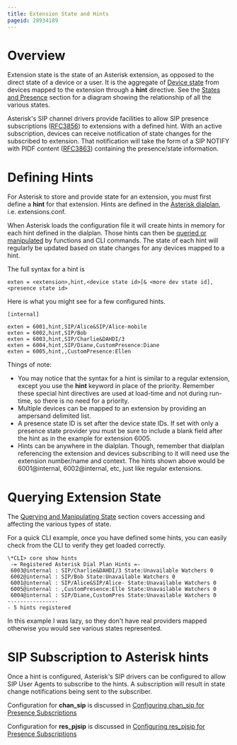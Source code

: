 ```yaml
---
title: Extension State and Hints
pageid: 28934189
---
```


Overview
========

Extension state is the state of an Asterisk extension, as opposed to the direct state of a device or a user. It is the aggregate of [Device state](/Fundamentals/Key-Concepts/States-and-Presence/Device-State) from devices mapped to the extension through a **hint** directive. See the [States and Presence](/Fundamentals/Key-Concepts/States-and-Presence) section for a diagram showing the relationship of all the various states.

Asterisk's SIP channel drivers provide facilities to allow SIP presence subscriptions ([RFC3856](http://www.ietf.org/rfc/rfc3856.txt)) to extensions with a defined hint. With an active subscription, devices can receive notification of state changes for the subscribed to extension. That notification will take the form of a SIP NOTIFY with PIDF content ([RFC3863](http://www.ietf.org/rfc/rfc3863.txt)) containing the presence/state information.

Defining Hints
==============

For Asterisk to store and provide state for an extension, you must first define a **hint** for that extension. Hints are defined in the [Asterisk dialplan](/Configuration/Dialplan), i.e. extensions.conf.

When Asterisk loads the configuration file it will create hints in memory for each hint defined in the dialplan. Those hints can then be [queried or manipulated](/Fundamentals/Key-Concepts/States-and-Presence/Querying-and-Manipulating-State) by functions and CLI commands. The state of each hint will regularly be updated based on state changes for any devices mapped to a hint.

The full syntax for a hint is

```
exten = <extension>,hint,<device state id>[& <more dev state id],<presence state id>

```

Here is what you might see for a few configured hints.

```
[internal]

exten = 6001,hint,SIP/Alice&SIP/Alice-mobile
exten = 6002,hint,SIP/Bob
exten = 6003,hint,SIP/Charlie&DAHDI/3
exten = 6004,hint,SIP/Diane,CustomPresence:Diane
exten = 6005,hint,,CustomPresence:Ellen

```

Things of note:

* You may notice that the syntax for a hint is similar to a regular extension, except you use the **hint** keyword in place of the priority. Remember these special hint directives are used at load-time and not during run-time, so there is no need for a priority.
* Multiple devices can be mapped to an extension by providing an ampersand delimited list.
* A presence state ID is set after the device state IDs. If set with only a presence state provider you must be sure to include a blank field after the hint as in the example for extension 6005.
* Hints can be anywhere in the dialplan. Though, remember that dialplan referencing the extension and devices subscribing to it will need use the extension number/name and context. The hints shown above would be 6001@internal, 6002@internal, etc, just like regular extensions.

Querying Extension State
========================

The [Querying and Manipulating State](/Fundamentals/Key-Concepts/States-and-Presence/Querying-and-Manipulating-State) section covers accessing and affecting the various types of state.

For a quick CLI example, once you have defined some hints, you can easily check from the CLI to verify they get loaded correctly.

```
\*CLI> core show hints
 -= Registered Asterisk Dial Plan Hints =-
 6003@internal : SIP/Charlie&DAHDI/3 State:Unavailable Watchers 0
 6002@internal : SIP/Bob State:Unavailable Watchers 0
 6001@internal : SIP/Alice&SIP/Alice- State:Unavailable Watchers 0
 6005@internal : ,CustomPresence:Elle State:Unavailable Watchers 0
 6004@internal : SIP/Diane,CustomPres State:Unavailable Watchers 0
----------------
- 5 hints registered

```

In this example I was lazy, so they don't have real providers mapped otherwise you would see various states represented.

SIP Subscription to Asterisk hints
==================================

Once a hint is configured, Asterisk's SIP drivers can be configured to allow SIP User Agents to subscribe to the hints. A subscription will result in state change notifications being sent to the subscriber.

Configuration for **chan_sip** is discussed in [Configuring chan_sip for Presence Subscriptions](/Configuration/Channel-Drivers/SIP/Configuring-chan_sip/Configuring-chan_sip-for-Presence-Subscriptions)

Configuration for **res_pjsip** is discussed in [Configuring res_pjsip for Presence Subscriptions](/Configuration/Channel-Drivers/SIP/Configuring-res_pjsip/Configuring-res_pjsip-for-Presence-Subscriptions)
